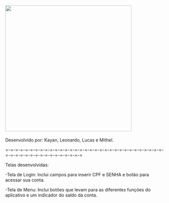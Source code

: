 # <img src="https://github.com/ProjetosUniso/MineBank-Mobile/blob/master/mobile/app/src/main/res/drawable-v24/logo.png" width="400">
Desenvolvido por: Kayan, Leonardo, Lucas e Mithel.

=-=-=-=-=-=-=-=-=-=-=-=-=-=-=-=-=-=-=-=-=-=-=-=-=-=-=-=-=-=-=-=-=-=-=-=-=-=-=-=-=-=-=-=-=-=-=-=

Telas desenvolvidas:

-Tela de Login: Inclui campos para inserir CPF e SENHA e botão para acessar sua conta.

-Tela de Menu: Inclui botões que levam para as diferentes funções do aplicativo e um indicador do saldo da conta.
